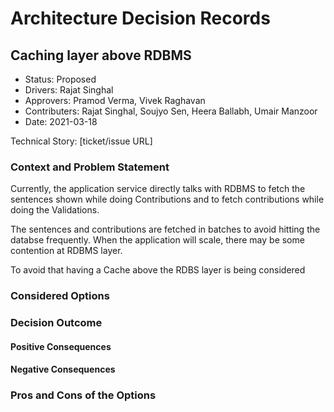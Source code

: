 # Architecture Decision Records

## Caching layer above RDBMS

* Status: Proposed
* Drivers: Rajat Singhal
* Approvers: Pramod Verma, Vivek Raghavan
* Contributers: Rajat Singhal, Soujyo Sen, Heera Ballabh, Umair Manzoor
* Date: 2021-03-18

Technical Story: [ticket/issue URL]

### Context and Problem Statement

Currently, the application service directly talks with RDBMS to fetch the sentences shown while doing Contributions and to fetch contributions while doing the Validations.

The sentences and contributions are fetched in batches to avoid hitting the databse frequently. When the application will scale, there may be some contention at RDBMS layer.

To avoid that having a Cache above the RDBS layer is being considered

### Considered Options

### Decision Outcome

#### Positive Consequences

#### Negative Consequences

### Pros and Cons of the Options

